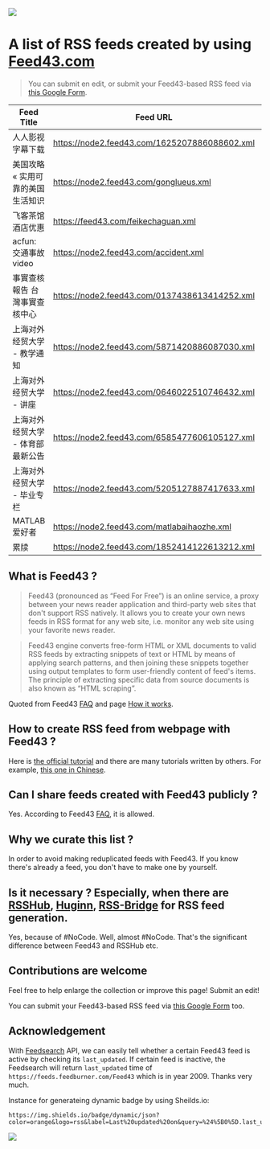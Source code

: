 ![](https://github.com/AboutRSS/ALL-about-RSS/raw/master/media/oldfeed43logo.png)

# A list of RSS feeds created by using [Feed43.com](https://feed43.com/)

> You can submit en edit, or submit your Feed43-based RSS feed via [this Google Form](https://docs.google.com/forms/d/e/1FAIpQLScmUiWeUlxQrrV_HsZCkxH0btGfkUkZsr_n_M50gtXtzrBdsQ/viewform).

|  Feed Title  |  Feed URL  |  Item Count  | Tags |
|  ----  | ----  | ---- | ---- |
| 人人影视字幕下载 | https://node2.feed43.com/1625207886088602.xml | ![](https://img.shields.io/badge/dynamic/json?color=orange&logo=rss&label=Last%20updated%20on&query=%24%5B0%5D.last_updated&url=https%3A%2F%2Ffeedsearch.dev%2Fapi%2Fv1%2Fsearch%3Furl%3Dhttps%3A%2F%2Fnode2.feed43.com%2F1625207886088602.xml) | Entertainment |
| 美国攻略 « 实用可靠的美国生活知识 | https://node2.feed43.com/gonglueus.xml | ![](https://img.shields.io/badge/dynamic/json?color=orange&logo=rss&label=Last%20updated%20on&query=%24%5B0%5D.last_updated&url=https%3A%2F%2Ffeedsearch.dev%2Fapi%2Fv1%2Fsearch%3Furl%3Dhttps%3A%2F%2Fnode2.feed43.com%2Fgonglueus.xml) | Society; Life; |
| 飞客茶馆 酒店优惠 | https://feed43.com/feikechaguan.xml | ![](https://img.shields.io/badge/dynamic/json?color=orange&logo=rss&label=Last%20updated%20on&query=%24%5B0%5D.last_updated&url=https%3A%2F%2Ffeedsearch.dev%2Fapi%2Fv1%2Fsearch%3Furl%3Dhttps%3A%2F%2Ffeed43.com%2Ffeikechaguan.xml) | Travel |
| acfun: 交通事故video | https://node2.feed43.com/accident.xml | ![](https://img.shields.io/badge/dynamic/json?color=orange&logo=rss&label=Last%20updated%20on&query=%24%5B0%5D.last_updated&url=https%3A%2F%2Ffeedsearch.dev%2Fapi%2Fv1%2Fsearch%3Furl%3Dhttps%3A%2F%2Fnode2.feed43.com%2Faccident.xml) | Video; Society; |
| 事實查核報告 台灣事實查核中心 | https://node2.feed43.com/0137438613414252.xml | ![](https://img.shields.io/badge/dynamic/json?color=orange&logo=rss&label=Last%20updated%20on&query=%24%5B0%5D.last_updated&url=https%3A%2F%2Ffeedsearch.dev%2Fapi%2Fv1%2Fsearch%3Furl%3Dhttps%3A%2F%2Fnode2.feed43.com%2F0137438613414252.xml) | News |
| 上海对外经贸大学 - 教学通知 | https://node2.feed43.com/5871420886087030.xml | ![](https://img.shields.io/badge/dynamic/json?color=orange&logo=rss&label=Last%20updated%20on&query=%24%5B0%5D.last_updated&url=https%3A%2F%2Ffeedsearch.dev%2Fapi%2Fv1%2Fsearch%3Furl%3Dhttps%3A%2F%2Fnode2.feed43.com%2F5871420886087030.xml) | University |
| 上海对外经贸大学 - 讲座 | https://node2.feed43.com/0646022510746432.xml | ![](https://img.shields.io/badge/dynamic/json?color=orange&logo=rss&label=Last%20updated%20on&query=%24%5B0%5D.last_updated&url=https%3A%2F%2Ffeedsearch.dev%2Fapi%2Fv1%2Fsearch%3Furl%3Dhttps%3A%2F%2Ffeed43.com%2F0646022510746432.xml) | University |
| 上海对外经贸大学 - 体育部最新公告 | https://node2.feed43.com/6585477606105127.xml | ![](https://img.shields.io/badge/dynamic/json?color=orange&logo=rss&label=Last%20updated%20on&query=%24%5B0%5D.last_updated&url=https%3A%2F%2Ffeedsearch.dev%2Fapi%2Fv1%2Fsearch%3Furl%3Dhttps%3A%2F%2Fnode2.feed43.com%2F6585477606105127.xml) | University |
| 上海对外经贸大学 - 毕业专栏 | https://node2.feed43.com/5205127887417633.xml | ![](https://img.shields.io/badge/dynamic/json?color=orange&logo=rss&label=Last%20updated%20on&query=%24%5B0%5D.last_updated&url=https%3A%2F%2Ffeedsearch.dev%2Fapi%2Fv1%2Fsearch%3Furl%3Dhttps%3A%2F%2Ffeed43.com%2F5205127887417633.xml) | University |
| MATLAB爱好者 | https://node2.feed43.com/matlabaihaozhe.xml | ![](https://img.shields.io/badge/dynamic/json?color=orange&logo=rss&label=Last%20updated%20on&query=%24%5B0%5D.last_updated&url=https%3A%2F%2Ffeedsearch.dev%2Fapi%2Fv1%2Fsearch%3Furl%3Dhttps%3A%2F%2Fnode2.feed43.com%2Fmatlabaihaozhe.xml) | Coding |
| 累牍 | https://node2.feed43.com/1852414122613212.xml | ![](https://img.shields.io/badge/dynamic/json?color=orange&logo=rss&label=Last%20updated%20on&query=%24%5B0%5D.last_updated&url=https%3A%2F%2Ffeedsearch.dev%2Fapi%2Fv1%2Fsearch%3Furl%3Dhttps%3A%2F%2Fnode2.feed43.com%2F1852414122613212.xml) | China; Media; |

## What is Feed43 ?

> Feed43 (pronounced as “Feed For Free”) is an online service, a proxy between your news reader application and third-party web sites that don't support RSS natively. It allows you to create your own news feeds in RSS format for any web site, i.e. monitor any web site using your favorite news reader.

> Feed43 engine converts free-form HTML or XML documents to valid RSS feeds by extracting snippets of text or HTML by means of applying search patterns, and then joining these snippets together using output templates to form user-friendly content of feed's items. The principle of extracting specific data from source documents is also known as “HTML scraping”.

Quoted from Feed43 [FAQ](https://feed43.com/faq.html) and page [How it works](https://feed43.com/how-it-works.html).

## How to create RSS feed from webpage with Feed43 ?

Here is [the official tutorial](https://feed43.com/step-by-step.html) and there are many tutorials written by others. For example, [this one in Chinese](https://sspai.com/post/34320).

## Can I share feeds created with Feed43 publicly ?

Yes. According to Feed43 [FAQ](https://feed43.com/faq.html), it is allowed.

## Why we curate this list ?

In order to avoid making reduplicated feeds with Feed43. If you know there's already a feed, you don't have to make one by yourself.

## Is it necessary ? Especially, when there are [RSSHub](https://docs.rsshub.app/), [Huginn](https://github.com/huginn/huginn), [RSS-Bridge](https://github.com/RSS-Bridge/rss-bridge/wiki) for RSS feed generation.

Yes, because of #NoCode. Well, almost #NoCode. That's the significant difference between Feed43 and RSSHub etc.

## Contributions are welcome

Feel free to help enlarge the collection or improve this page! Submit an edit!

You can submit your Feed43-based RSS feed via [this Google Form](https://docs.google.com/forms/d/e/1FAIpQLScmUiWeUlxQrrV_HsZCkxH0btGfkUkZsr_n_M50gtXtzrBdsQ/viewform) too.

## Acknowledgement

With [Feedsearch](https://feedsearch.dev) API,  we can easily tell whether a certain Feed43 feed is active by checking its `last_updated`. If certain feed is inactive, the Feedsearch will return `last_updated` time of `https://feeds.feedburner.com/Feed43` which is in year 2009. Thanks very much.

Instance for generateing dynamic badge by using Sheilds.io:

```
https://img.shields.io/badge/dynamic/json?color=orange&logo=rss&label=Last%20updated%20on&query=%24%5B0%5D.last_updated&url=https%3A%2F%2Ffeedsearch.dev%2Fapi%2Fv1%2Fsearch%3Furl%3Dhttps%3A%2F%2Fnode2.feed43.com%2Fmatlabaihaozhe.xml
```

![](https://github.com/AboutRSS/ALL-about-RSS/raw/master/media/feed43_background_image.png)
